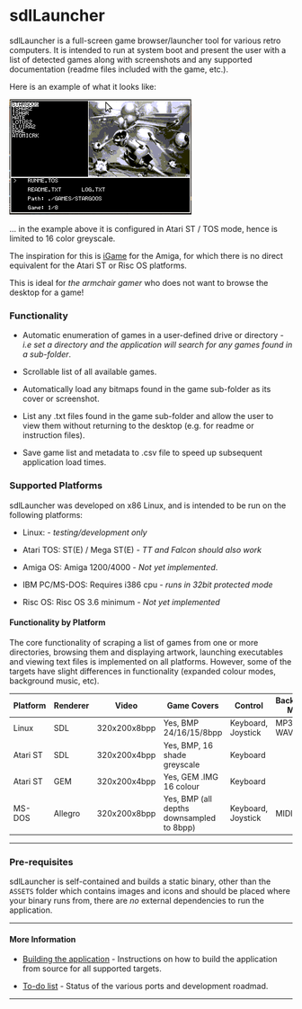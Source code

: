 # sdlLauncher #

sdlLauncher is a full-screen game browser/launcher tool for various retro computers. It is intended to run at system boot and present the user with a list of detected games along with screenshots and any supported documentation (readme files included with the game, etc.).

Here is an example of what it looks like:

![Sample menu](docs/menu.png)

... in the example above it is configured in Atari ST / TOS mode, hence is limited to 16 color greyscale.

The inspiration for this is [iGame](http://winterland.no-ip.org/igame/screenshots.html) for the Amiga, for which there is no direct equivalent for the Atari ST or Risc OS platforms.

This is ideal for *the armchair gamer* who does not want to browse the desktop for a game!

### Functionality

 * Automatic enumeration of games in a user-defined drive or directory *- i.e set a directory and the application will search for any games found in a sub-folder*.
 
 * Scrollable list of all available games.
 
 * Automatically load any bitmaps found in the game sub-folder as its cover or screenshot.
 
 * List any .txt files found in the game sub-folder and allow the user to view them without returning to the desktop (e.g. for readme or instruction files).
 
 * Save game list and metadata to .csv file to speed up subsequent application load times.

### Supported Platforms

sdlLauncher was developed on x86 Linux, and is intended to be run on the following platforms:

 * Linux: - *testing/development only*
 
 * Atari TOS: ST(E) / Mega ST(E) -  *TT and Falcon should also work*
 
 * Amiga OS: Amiga 1200/4000 - *Not yet implemented*.
 
 * IBM PC/MS-DOS: Requires i386 cpu - *runs in 32bit protected mode*
 
 * Risc OS: Risc OS 3.6 minimum -  *Not yet implemented*

#### Functionality by Platform

The core functionality of scraping a list of games from one or more directories, browsing them and displaying artwork, launching executables and viewing text files is implemented on all platforms. However, some of the targets have slight differences in functionality (expanded colour modes, background music, etc).

| Platform | Renderer | Video | Game Covers | Control | Background Music |
| ----------- | ------------ | ------- |------------------- | --------- | -------- |
| Linux     | SDL | 320x200x8bpp | Yes, BMP 24/16/15/8bpp | Keyboard, Joystick | MP3, OGG, WAV |
| Atari ST | SDL | 320x200x4bpp | Yes, BMP, 16 shade greyscale | Keyboard | |
| Atari ST | GEM | 320x200x4bpp | Yes, GEM .IMG 16 colour | Keyboard | |
| MS-DOS | Allegro | 320x200x8bpp | Yes, BMP (all depths downsampled to 8bpp) | Keyboard, Joystick | MIDI, FM |

----

### Pre-requisites

sdlLauncher is self-contained and builds a static binary, other than the `ASSETS` folder which contains images and icons and should be placed where your binary runs from, there are *no* external dependencies to run the application.

----

#### More Information

 * [Building the application](BUILDING.md) - Instructions on how to build the application from source for all supported targets.

 * [To-do list](TODO.md) - Status of the various ports and development roadmad.

----


